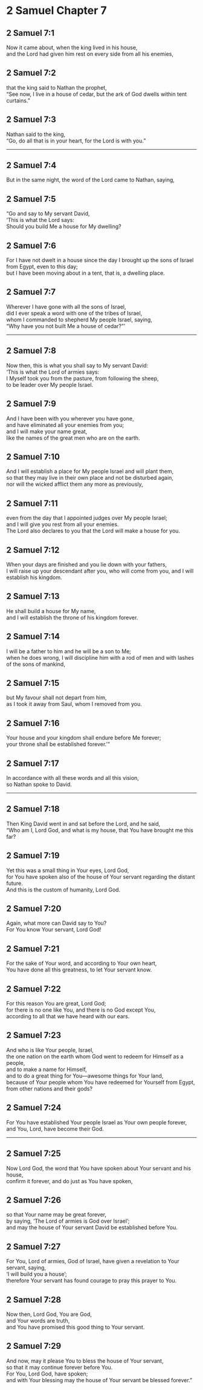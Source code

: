 # 2 Samuel Chapter 7

## 2 Samuel 7:1

Now it came about, when the king lived in his house,  
and the Lord had given him rest on every side from all his enemies,

## 2 Samuel 7:2

that the king said to Nathan the prophet,  
“See now, I live in a house of cedar, but the ark of God dwells within tent curtains.”

## 2 Samuel 7:3

Nathan said to the king,  
“Go, do all that is in your heart, for the Lord is with you.”

---

## 2 Samuel 7:4

But in the same night, the word of the Lord came to Nathan, saying,

## 2 Samuel 7:5

“Go and say to My servant David,  
‘This is what the Lord says:  
Should you build Me a house for My dwelling?

## 2 Samuel 7:6

For I have not dwelt in a house since the day I brought up the sons of Israel from Egypt, even to this day;  
but I have been moving about in a tent, that is, a dwelling place.

## 2 Samuel 7:7

Wherever I have gone with all the sons of Israel,  
did I ever speak a word with one of the tribes of Israel,  
whom I commanded to shepherd My people Israel, saying,  
“Why have you not built Me a house of cedar?”’

---

## 2 Samuel 7:8

Now then, this is what you shall say to My servant David:  
‘This is what the Lord of armies says:  
I Myself took you from the pasture, from following the sheep,  
to be leader over My people Israel.

## 2 Samuel 7:9

And I have been with you wherever you have gone,  
and have eliminated all your enemies from you;  
and I will make your name great,  
like the names of the great men who are on the earth.

## 2 Samuel 7:10

And I will establish a place for My people Israel and will plant them,  
so that they may live in their own place and not be disturbed again,  
nor will the wicked afflict them any more as previously,

## 2 Samuel 7:11

even from the day that I appointed judges over My people Israel;  
and I will give you rest from all your enemies.  
The Lord also declares to you that the Lord will make a house for you.

## 2 Samuel 7:12

When your days are finished and you lie down with your fathers,  
I will raise up your descendant after you, who will come from you, and I will establish his kingdom.

## 2 Samuel 7:13

He shall build a house for My name,  
and I will establish the throne of his kingdom forever.

## 2 Samuel 7:14

I will be a father to him and he will be a son to Me;  
when he does wrong, I will discipline him with a rod of men and with lashes of the sons of mankind,

## 2 Samuel 7:15

but My favour shall not depart from him,  
as I took it away from Saul, whom I removed from you.

## 2 Samuel 7:16

Your house and your kingdom shall endure before Me forever;  
your throne shall be established forever.’”

## 2 Samuel 7:17

In accordance with all these words and all this vision,  
so Nathan spoke to David.

---

## 2 Samuel 7:18

Then King David went in and sat before the Lord, and he said,  
“Who am I, Lord God, and what is my house, that You have brought me this far?

## 2 Samuel 7:19

Yet this was a small thing in Your eyes, Lord God,  
for You have spoken also of the house of Your servant regarding the distant future.  
And this is the custom of humanity, Lord God.

## 2 Samuel 7:20

Again, what more can David say to You?  
For You know Your servant, Lord God!

## 2 Samuel 7:21

For the sake of Your word, and according to Your own heart,  
You have done all this greatness, to let Your servant know.

## 2 Samuel 7:22

For this reason You are great, Lord God;  
for there is no one like You, and there is no God except You,  
according to all that we have heard with our ears.

## 2 Samuel 7:23

And who is like Your people, Israel,  
the one nation on the earth whom God went to redeem for Himself as a people,  
and to make a name for Himself,  
and to do a great thing for You—awesome things for Your land,  
because of Your people whom You have redeemed for Yourself from Egypt, from other nations and their gods?

## 2 Samuel 7:24

For You have established Your people Israel as Your own people forever,  
and You, Lord, have become their God.

---

## 2 Samuel 7:25

Now Lord God, the word that You have spoken about Your servant and his house,  
confirm it forever, and do just as You have spoken,

## 2 Samuel 7:26

so that Your name may be great forever,  
by saying, ‘The Lord of armies is God over Israel’;  
and may the house of Your servant David be established before You.

## 2 Samuel 7:27

For You, Lord of armies, God of Israel, have given a revelation to Your servant, saying,  
‘I will build you a house’;  
therefore Your servant has found courage to pray this prayer to You.

## 2 Samuel 7:28

Now then, Lord God, You are God,  
and Your words are truth,  
and You have promised this good thing to Your servant.

## 2 Samuel 7:29

And now, may it please You to bless the house of Your servant,  
so that it may continue forever before You.  
For You, Lord God, have spoken;  
and with Your blessing may the house of Your servant be blessed forever.”
